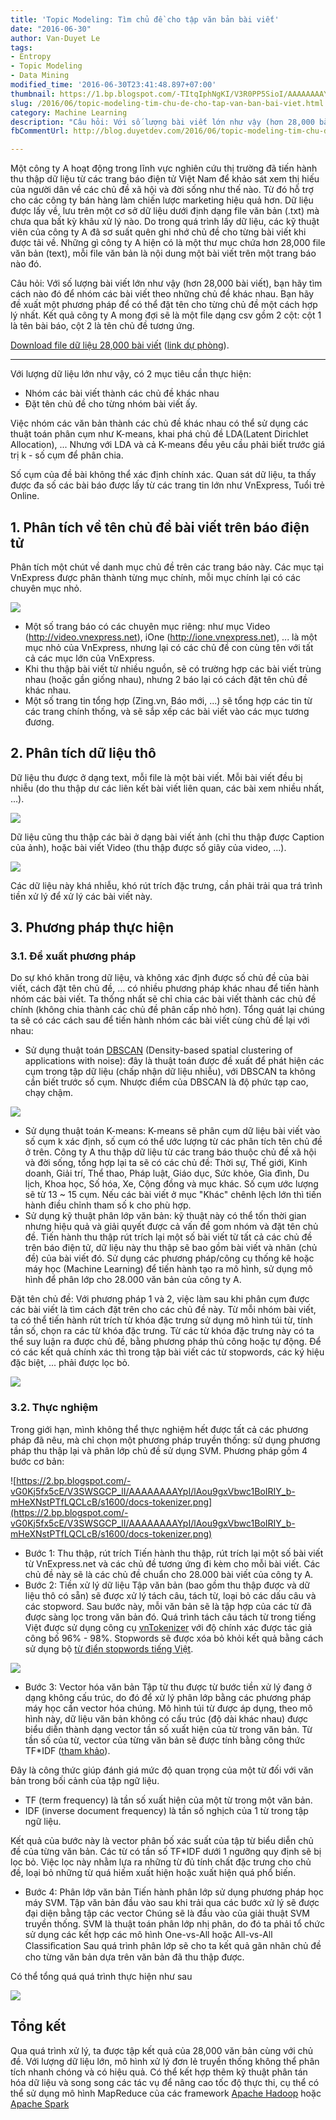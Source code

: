 ```yaml
---
title: 'Topic Modeling: Tìm chủ đề cho tập văn bản bài viết'
date: "2016-06-30"
author: Van-Duyet Le
tags:
- Entropy
- Topic Modeling
- Data Mining
modified_time: '2016-06-30T23:41:48.897+07:00'
thumbnail: https://1.bp.blogspot.com/-TItqIphNgKI/V3R0PP5SioI/AAAAAAAAYnw/5JUCgLf8v4QSRGA3J4VnJDwBRePYD3HAgCK4B/s1600/vnexpress-category-duyetdev.png
slug: /2016/06/topic-modeling-tim-chu-de-cho-tap-van-ban-bai-viet.html
category: Machine Learning
description: "Câu hỏi: Với số lượng bài viết lớn như vậy (hơn 28,000 bài viết), bạn hãy tìm cách nào đó để nhóm các bài viết theo những chủ đề khác nhau. Bạn hãy đề xuất một phương pháp để có thể đặt tên cho từng chủ đề một cách hợp lý nhất. Kết quả công ty A mong đợi sẽ là một file dạng csv gồm 2 cột: cột 1 là tên bài báo, cột 2 là tên chủ đề tương ứng."
fbCommentUrl: http://blog.duyetdev.com/2016/06/topic-modeling-tim-chu-de-cho-tap-van-ban-bai-viet.html

---
```


Một công ty A hoạt động trong lĩnh vực nghiên cứu thị trường đã tiến hành thu thập dữ liệu từ các trang báo điện tử Việt Nam để khảo sát xem thị hiếu của người dân về các chủ đề xã hội và đời sống như thế nào. Từ đó hỗ trợ cho các công ty bán hàng làm chiến lược marketing hiệu quả hơn. Dữ liệu được lấy về, lưu trên một cơ sở dữ liệu dưới định dạng file văn bản (.txt) mà chưa qua bất kỳ khâu xử lý nào. Do trong quá trình lấy dữ liệu, các kỹ thuật viên của công ty A đã sơ suất quên ghi nhớ chủ đề cho từng bài viết khi được tải về. Những gì công ty A hiện có là một thư mục chứa hơn 28,000 file văn bản (text), mỗi file văn bản là nội dung một bài viết trên một trang báo nào đó.

Câu hỏi: Với số lượng bài viết lớn như vậy (hơn 28,000 bài viết), bạn hãy tìm cách nào đó để nhóm các bài viết theo những chủ đề khác nhau. Bạn hãy đề xuất một phương pháp để có thể đặt tên cho từng chủ đề một cách hợp lý nhất. Kết quả công ty A mong đợi sẽ là một file dạng csv gồm 2 cột: cột 1 là tên bài báo, cột 2 là tên chủ đề tương ứng.

[Download file dữ liệu 28,000 bài viết](https://ko-fi.com/s/9a2278983f) ([link dự phòng](https://s.duyet.net/r/vnexpress-dataset-28k)).

----------------------------------- 

Với lượng dữ liệu lớn như vậy, có 2 mục tiêu cần thực hiện:

- Nhóm các bài viết thành các chủ đề khác nhau
- Đặt tên chủ đề cho từng nhóm bài viết ấy. 

Việc nhóm các văn bản thành các chủ đề khác nhau có thể sử dụng các thuật toán phân cụm như K-means, khai phá chủ đề LDA(Latent Dirichlet Allocation), ... Nhưng với LDA và cả K-means đều yêu cầu phải biết trước giá trị k - số cụm để phân chia.

Số cụm của đề bài không thể xác định chính xác. Quan sát dữ liệu, ta thấy được đa số các bài báo được lấy từ các trang tin lớn như VnExpress, Tuổi trẻ Online.

## 1. Phân tích về tên chủ đề bài viết trên báo điện tử

Phân tích một chút về danh mục chủ đề trên các trang báo này. Các mục tại VnExpress được phân thành từng mục chính, mỗi mục chính lại có các chuyên mục nhỏ.

[![](https://1.bp.blogspot.com/-TItqIphNgKI/V3R0PP5SioI/AAAAAAAAYnw/5JUCgLf8v4QSRGA3J4VnJDwBRePYD3HAgCK4B/s1600/vnexpress-category-duyetdev.png)](https://1.bp.blogspot.com/-TItqIphNgKI/V3R0PP5SioI/AAAAAAAAYnw/5JUCgLf8v4QSRGA3J4VnJDwBRePYD3HAgCK4B/s1600/vnexpress-category-duyetdev.png)

- Một số trang báo có các chuyên mục riêng: như mục Video (http://video.vnexpress.net), iOne (http://ione.vnexpress.net), ... là một mục nhỏ của VnExpress, nhưng lại có các chủ đề con cùng tên với tất cả các mục lớn của VnExpress. 
- Khi thu thập bài viết từ nhiều nguồn, sẽ có trường hợp các bài viết trùng nhau (hoặc gần giống nhau), nhưng 2 báo lại có cách đặt tên chủ đề khác nhau. 
- Một số trang tin tổng hợp (Zing.vn, Báo mới, ...) sẽ tổng hợp các tin từ các trang chính thống, và sẽ sắp xếp các bài viết vào các mục tương đương. 

## 2. Phân tích dữ liệu thô

Dữ liệu thu được ở dạng text, mỗi file là một bài viết. Mỗi bài viết đều bị nhiễu (do thu thập dư các liên kết bài viết liên quan, các bài xem nhiều nhất, ...).

[![](https://1.bp.blogspot.com/-_u_ejZfg6eQ/V3R9SHspd-I/AAAAAAAAYn8/sJQOPCkb1SEL6NHHs9thWaf-FJsueyBYACLcB/s1600/data_sample_1.png)](https://1.bp.blogspot.com/-_u_ejZfg6eQ/V3R9SHspd-I/AAAAAAAAYn8/sJQOPCkb1SEL6NHHs9thWaf-FJsueyBYACLcB/s1600/data_sample_1.png)

Dữ liệu cũng thu thập các bài ở dạng bài viết ảnh (chỉ thu thập được Caption của ảnh), hoặc bài viết Video (thu thập được số giây của video, ...).

[![](https://4.bp.blogspot.com/-zSNeWirvBSs/V3R9p6KHnYI/AAAAAAAAYoM/DOj9UDADcJETucj2VxdunOFPQjOzkMU5wCLcB/s1600/data_sample_2.png)](https://4.bp.blogspot.com/-zSNeWirvBSs/V3R9p6KHnYI/AAAAAAAAYoM/DOj9UDADcJETucj2VxdunOFPQjOzkMU5wCLcB/s1600/data_sample_2.png)

Các dữ liệu này khá nhiễu, khó rút trích đặc trưng, cần phải trải qua trá trình tiền xử lý để xử lý các bài viết này. 

## 3. Phương pháp thực hiện


### 3.1. Đề xuất phương pháp 


Do sự khó khăn trong dữ liệu, và không xác định được số chủ đề của bài viết, cách đặt tên chủ đề, ... có nhiều phương pháp khác nhau để tiến hành nhóm các bài viết. 
Ta thống nhất sẽ chỉ chia các bài viết thành các chủ đề chính (không chia thành các chủ đề phân cấp nhỏ hơn). Tổng quát lại chúng ta sẽ có các cách sau để tiến hành nhóm các bài viết cùng chủ đề lại với nhau:

- Sử dụng thuật toán [DBSCAN](https://en.wikipedia.org/wiki/DBSCAN) (Density-based spatial clustering of applications with noise): đây là thuật toán được đề xuất để phát hiện các cụm trong tập dữ liệu (chấp nhận dữ liệu nhiễu), với DBSCAN ta không cần biết trước số cụm. Nhược điểm của DBSCAN là độ phức tạp cao, chạy chậm. 

[![](https://3.bp.blogspot.com/-6KuIa9uBKw8/V3SGXQ5OCHI/AAAAAAAAYog/re6Sz8TwjmsIqdSetzGlQVbC7gDMfsN1gCLcB/s640/dbscan-idea.png)](https://3.bp.blogspot.com/-6KuIa9uBKw8/V3SGXQ5OCHI/AAAAAAAAYog/re6Sz8TwjmsIqdSetzGlQVbC7gDMfsN1gCLcB/s1600/dbscan-idea.png)

- Sử dụng thuật toán K-means: K-means sẽ phân cụm dữ liệu bài viết vào số cụm k xác định, số cụm có thể ước lượng từ các phân tích tên chủ đề ở trên. Công ty A thu thập dữ liệu từ các trang báo thuộc chủ đề xã hội và đời sống, tổng hợp lại ta sẽ có các chủ đề: Thời sự, Thế giới, Kinh doanh, Giải trí, Thể thao, Pháp luật, Giáo dục, Sức khỏe, Gia đình, Du lịch, Khoa học, Số hóa, Xe, Cộng đồng và mục khác. Số cụm ước lượng sẽ từ 13 ~ 15 cụm. Nếu các bài viết ở mục "Khác" chênh lệch lớn thì tiến hành điều chỉnh tham số k cho phù hợp. 
- Sử dụng kỹ thuật phân lớp văn bản: kỹ thuật này có thể tốn thời gian nhưng hiệu quả và giải quyết được cả vấn đề gom nhóm và đặt tên chủ đề. Tiến hành thu thập rút trích lại một số bài viết từ tất cả các chủ đề trên báo điện tử, dữ liệu này thu thập sẽ bao gồm bài viết và nhãn (chủ đề) của bài viết đó. Sử dụng các phương pháp/công cụ thống kê hoặc máy học (Machine Learning) để tiến hành tạo ra mô hình, sử dụng mô hình để phân lớp cho 28.000 văn bản của công ty A. 

Đặt tên chủ đề: Với phương pháp 1 và 2, việc làm sau khi phân cụm được các bài viết là tìm cách đặt trên cho các chủ đề này. Từ mỗi nhóm bài viết, ta có thể tiến hành rút trích từ khóa đặc trưng sử dụng mô hình túi từ, tính tần số, chọn ra các từ khóa đặc trưng. Từ các từ khóa đặc trưng này có ta thể suy luận ra được chủ đề, bằng phương pháp thủ công hoặc tự động. Để có các kết quả chính xác thì trong tập bài viết các từ stopwords, các ký hiệu đặc biệt, ... phải được lọc bỏ. 

[![](https://3.bp.blogspot.com/-bJ5jBLzPvQ8/V3SLnWQkOjI/AAAAAAAAYow/_zYLSmcQyaEB7VL5JLLykLDQSrZWqThagCLcB/s1600/chu-de-tui-tu.png)](https://3.bp.blogspot.com/-bJ5jBLzPvQ8/V3SLnWQkOjI/AAAAAAAAYow/_zYLSmcQyaEB7VL5JLLykLDQSrZWqThagCLcB/s1600/chu-de-tui-tu.png)

### 3.2. Thực nghiệm


Trong giới hạn, mình không thể thực nghiệm hết được tất cả các phương pháp đã nêu, mà chỉ chọn một phương pháp truyền thống: sử dụng phương pháp thu thập lại và phân lớp chủ đề sử dụng SVM. Phương pháp gồm 4 bước cơ bản: 

![https://2.bp.blogspot.com/-vG0Kj5fx5cE/V3SWSGCP_lI/AAAAAAAAYpI/lAou9gxVbwc1BoIRIY_b-mHeXNstPTfLQCLcB/s1600/docs-tokenizer.png](https://2.bp.blogspot.com/-vG0Kj5fx5cE/V3SWSGCP_lI/AAAAAAAAYpI/lAou9gxVbwc1BoIRIY_b-mHeXNstPTfLQCLcB/s1600/docs-tokenizer.png)

- Bước 1: Thu thập, rút trích
Tiến hành thu thập, rút trích lại một số bài viết từ VnExpress.net và các chủ đề tương ứng đi kèm cho mỗi bài viết. Các chủ đề này sẽ là các chủ đề chuẩn cho 28.000 bài viết của công ty A.
- Bước 2: Tiền xử lý dữ liệu
Tập văn bản (bao gồm thu thập được và dữ liệu thô có sẵn) sẽ được xử lý tách câu, tách từ, loại bỏ các dấu câu và các stopword. Sau bước này, mỗi văn bản sẽ là tập hợp của các từ đã được sàng lọc trong văn bản đó. 
Quá trình tách câu tách từ trong tiếng Việt được sử dụng công cụ [vnTokenizer](http://mim.hus.vnu.edu.vn/phuonglh/softwares/vnTokenizer) với độ chính xác được tác giả công bố 96% - 98%. Stopwords sẽ được xóa bỏ khỏi kết quả bằng cách sử dụng bộ [từ điển stopwords tiếng Việt](https://github.com/stopwords/vietnamese-stopwords). 

[![](https://2.bp.blogspot.com/-vG0Kj5fx5cE/V3SWSGCP_lI/AAAAAAAAYpI/lAou9gxVbwc1BoIRIY_b-mHeXNstPTfLQCLcB/s640/docs-tokenizer.png)](https://2.bp.blogspot.com/-vG0Kj5fx5cE/V3SWSGCP_lI/AAAAAAAAYpI/lAou9gxVbwc1BoIRIY_b-mHeXNstPTfLQCLcB/s1600/docs-tokenizer.png)
- Bước 3: Vector hóa văn bản
Tập từ thu được từ bước tiền xử lý đang ở dạng không cấu trúc, do đó để xử lý phân lớp bằng các phương pháp máy học cần vector hóa chúng. Mô hình túi từ được áp dụng, theo mô hình này, dữ liệu văn bản không có cấu trúc (độ dài khác nhau) được biểu diễn thành dạng vector tần số xuất hiện của từ trong văn bản. 
Từ tần số của từ, vector của từng văn bản sẽ được tính bằng công thức TF*IDF ([tham khảo](https://en.wikipedia.org/wiki/Tf%E2%80%93idf)). 

Đây là công thức giúp đánh giá mức độ quan trọng của một từ đối với văn bản trong bối cảnh của tập ngữ liệu. 

- TF (term frequency) là tần số xuất hiện của một từ trong một văn bản.
- IDF (inverse document frequency) là tần số nghịch của 1 từ trong tập ngữ liệu.

Kết quả của bước này là vector phân bố xác suất của tập từ biểu diễn chủ đề của từng văn bản. Các từ có tần số TF*IDF dưới 1 ngưỡng quy định sẽ bị lọc bỏ. Việc lọc này nhằm lựa ra những từ đủ tính chất đặc trưng cho chủ đề, loại bỏ những từ quá hiếm xuất hiện hoặc xuất hiện quá phổ biến.
- Bước 4: Phân lớp văn bản
Tiến hành phân lớp sử dụng phương pháp học máy SVM.
Tập văn bản đầu vào sau khi trải qua các bước xử lý sẽ được đại diện bằng tập các vector Chúng sẽ là đầu vào của giải thuật SVM truyền thống. SVM là thuật toán phân lớp nhị phân, do đó ta phải tổ chức sử dụng các kết hợp các mô hình One-vs-All hoặc All-vs-All Classiﬁcation 
Sau quá trình phân lớp sẽ cho ta kết quả gãn nhãn chủ đề cho từng văn bản dựa trên văn bản đã thu thập được.

Có thể tổng quá quá trình thực hiện như sau

[![](https://3.bp.blogspot.com/-ImcDoVM3LpY/V3S4fB9HuII/AAAAAAAAYpc/2MRkvcDnlFQOvflExJczB9uWRIjVFa58ACLcB/s1600/progress.png)](https://3.bp.blogspot.com/-ImcDoVM3LpY/V3S4fB9HuII/AAAAAAAAYpc/2MRkvcDnlFQOvflExJczB9uWRIjVFa58ACLcB/s1600/progress.png)

## Tổng kết

Qua quá trình xử lý, ta được tập kết quả của 28,000 văn bản cùng với chủ đề. Với lượng dữ liệu lớn, mô hình xử lý đơn lẻ truyền thống không thể phân tích nhanh chóng và có hiệu quả. Có thể kết hợp thêm kỹ thuật phân tán hóa dữ liệu và song song các tác vụ để nâng cao tốc độ thực thi, cụ thể có thể sử dụng mô hình MapReduce của các framework [Apache Hadoop](http://hadoop.apache.org/) hoặc [Apache Spark](https://spark.apache.org/)
